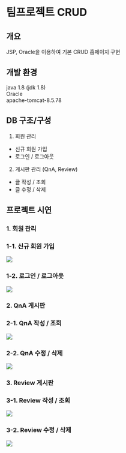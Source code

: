 # 팀프로젝트 CRUD


## 개요
JSP, Oracle을 이용하여 기본 CRUD 홈페이지 구현
## 개발 환경
java 1.8 (jdk 1.8) <br>
Oracle <br>
apache-tomcat-8.5.78 <br>
## DB 구조/구성
1. 회원 관리 <br>
- 신규 회원 가입 <br>
- 로그인 / 로그아웃 <br>
2. 게시판 관리 (QnA, Review)
- 글 작성 / 조회 <br>
- 글 수정 / 삭제 <br>
## 프로젝트 시연
### 1. 회원 관리
### 1-1. 신규 회원 가입
<img src="https://user-images.githubusercontent.com/111734755/209706097-27d5a425-40bf-4f02-ab0c-69b3a4f6e087.gif">

### 1-2. 로그인 / 로그아웃
<img src="https://user-images.githubusercontent.com/111734755/209706397-21bc5ce2-d99e-4457-b7e4-f9880d0c7bad.gif">

### 2. QnA 게시판
### 2-1. QnA 작성 / 조회
<img src="https://user-images.githubusercontent.com/111734755/209706676-afec9618-4115-4b1f-ac9a-504ba57e2440.gif">

### 2-2. QnA 수정 / 삭제
<img src="https://user-images.githubusercontent.com/111734755/209706984-ca6c5eee-2f24-445a-9780-f43b9c06a4af.gif">

### 3. Review 게시판
### 3-1. Review 작성 / 조회
<img src="https://user-images.githubusercontent.com/111734755/209707185-c3f8ea93-6da5-43b4-9bf7-ac1f3d5bfa33.gif">

### 3-2. Review 수정 / 삭제
<img src="https://user-images.githubusercontent.com/111734755/209707358-231a51cf-1e27-4d68-8f20-90aa58b6fd7f.gif">
